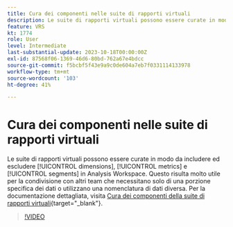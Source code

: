 ```yaml
---
title: Cura dei componenti nelle suite di rapporti virtuali
description: Le suite di rapporti virtuali possono essere curate in modo da includere ed escludere dimensioni, metriche e segmenti in Analysis Workspace. Questo risulta molto utile per la condivisione con altri team che necessitano solo di una porzione specifica dei dati o utilizzano una nomenclatura di dati differente.
feature: VRS
kt: 1774
role: User
level: Intermediate
last-substantial-update: 2023-10-18T00:00:00Z
exl-id: 87568f06-1369-46d6-80bd-762a67e4bdcc
source-git-commit: f5bcbf5f43e9a9c0de604a7eb7f0331114133978
workflow-type: tm+mt
source-wordcount: '103'
ht-degree: 41%

---
```


# Cura dei componenti nelle suite di rapporti virtuali

Le suite di rapporti virtuali possono essere curate in modo da includere ed escludere [!UICONTROL dimensions], [!UICONTROL metrics] e [!UICONTROL segments] in Analysis Workspace. Questo risulta molto utile per la condivisione con altri team che necessitano solo di una porzione specifica dei dati o utilizzano una nomenclatura di dati diversa. Per la documentazione dettagliata, visita [Cura dei componenti della suite di rapporti virtuali](https://experienceleague.adobe.com/docs/analytics/components/virtual-report-suites/vrs-components.html?lang=it){target="_blank"}.

>[!VIDEO](https://video.tv.adobe.com/v/3425529/?quality=12&learn=on&captions=ita)
